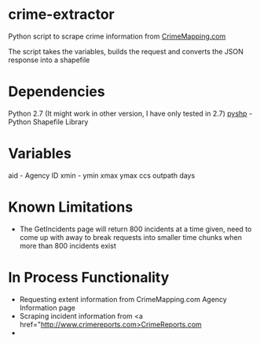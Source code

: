 crime-extractor
===============

Python script to scrape crime information from <a href="http://www.crimemapping.com">CrimeMapping.com</a>

The script takes the variables, builds the request and converts the JSON response into a shapefile

Dependencies
===========
Python 2.7 (It might work in other version, I have only tested in 2.7)
<a href="https://code.google.com/p/pyshp/">pyshp</a> - Python Shapefile Library

Variables
===========
aid - Agency ID
xmin - 
ymin
xmax
ymax
ccs
outpath
days

Known Limitations
===========
* The GetIncidents page will return 800 incidents at a time given, need to come up with away to break requests into smaller time chunks when more than 800 incidents exist

In Process Functionality
===========
* Requesting extent information from CrimeMapping.com Agency Information page
* Scraping incident information from <a href="http://www.crimereports.com>CrimeReports.com</a>
* 
